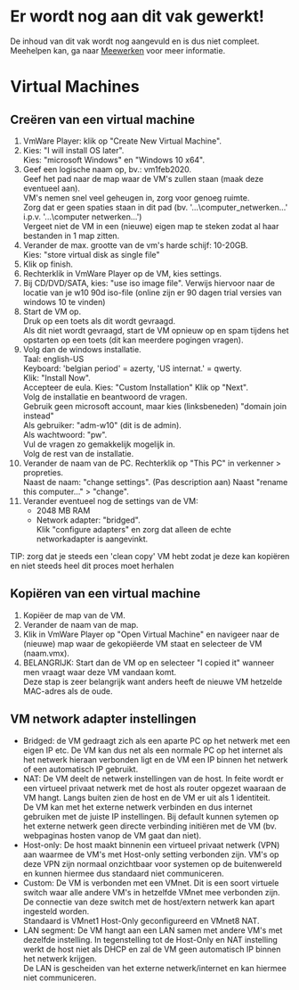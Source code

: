 # Er wordt nog aan dit vak gewerkt!
De inhoud van dit vak wordt nog aangevuld en is dus niet compleet.  
Meehelpen kan, ga naar [Meewerken](/meewerken) voor meer informatie.
# Virtual Machines
## Creëren van een virtual machine
1. VmWare Player: klik op "Create New Virtual Machine". 
2. Kies: "I will install OS later".  
    Kies: "microsoft Windows" en "Windows 10 x64".
3. Geef een logische naam op, bv.: vm1feb2020.   
    Geef het pad naar de map waar de VM's zullen staan (maak deze eventueel aan).  
    VM's nemen snel veel geheugen in, zorg voor genoeg ruimte.  
    Zorg dat er geen spaties staan in dit pad (bv. '...\computer_netwerken...' i.p.v. '...\computer netwerken...')  
     Vergeet niet de VM in een (nieuwe) eigen map te steken zodat al haar bestanden in 1 map zitten.
4. Verander de max. grootte van de vm's harde schijf: 10-20GB.  
    Kies: "store virtual disk as single file"  
5. Klik op finish.
6. Rechterklik in VmWare Player op de VM, kies settings.
7. Bij CD/DVD/SATA, kies: "use iso image file".
    Verwijs hiervoor naar de locatie van je w10 90d iso-file (online zijn er 90 dagen trial versies van windows 10 te vinden)
8. Start de VM op.  
    Druk op een toets als dit wordt gevraagd.  
    Als dit niet wordt gevraagd, start de VM opnieuw op en spam tijdens het opstarten op een toets (dit kan meerdere pogingen vragen).
9. Volg dan de windows installatie.  
    Taal: english-US  
    Keyboard: 'belgian period' = azerty, 'US internat.' = qwerty.  
    Klik: "Install Now".  
    Accepteer de eula.
    Kies: "Custom Installation"
    Klik op "Next".  
    Volg de installatie en beantwoord de vragen.  
    Gebruik geen microsoft account, maar kies (linksbeneden) "domain join instead"  
    Als gebruiker: "adm-w10" (dit is de admin).  
    Als wachtwoord: "pw".  
    Vul de vragen zo gemakkelijk mogelijk in.  
    Volg de rest van de installatie. 
10. Verander de naam van de PC. 
    Rechterklik op "This PC" in verkenner > propreties.  
    Naast de naam: "change settings".
    (Pas description aan)
    Naast "rename this computer..." > "change".  
11. Verander eventueel nog de settings van de VM:  
    * 2048 MB RAM
    * Network adapter: "bridged".  
    Klik "configure adapters" en zorg dat alleen de echte networkadapter is aangevinkt.

TIP: zorg dat je steeds een 'clean copy' VM hebt zodat je deze kan kopiëren en niet steeds heel dit proces moet herhalen

## Kopiëren van een virtual machine
1. Kopiëer de map van de VM.
2. Verander de naam van de map.
3. Klik in VmWare Player op "Open Virtual Machine" en navigeer naar de (nieuwe) map waar de gekopiëerde VM staat en selecteer de VM (naam.vmx).
4. BELANGRIJK: Start dan de VM op en selecteer "I copied it" wanneer men vraagt waar deze VM vandaan komt.  
Deze stap is zeer belangrijk want anders heeft de nieuwe VM hetzelde MAC-adres als de oude.

## VM network adapter instellingen
* Bridged: de VM gedraagt zich als een aparte PC op het netwerk met een eigen IP etc. De VM kan dus net als een normale PC op het internet als het netwerk hieraan verbonden ligt en de VM een IP binnen het netwerk of een automatisch IP gebruikt.
* NAT: De VM deelt de netwerk instellingen van de host. In feite wordt er een virtueel privaat netwerk met de host als router opgezet waaraan de VM hangt. Langs buiten zien de host en de VM er uit als 1 identiteit.  
De VM kan met het externe netwerk verbinden en dus internet gebruiken met de juiste IP instellingen. Bij default kunnen sytemen op het externe netwerk geen directe verbinding initiëren met de VM (bv. webpaginas hosten vanop de VM gaat dan niet).
* Host-only: De host maakt binnenin een virtueel privaat netwerk (VPN) aan waarmee de VM's met Host-only setting verbonden zijn. VM's op deze VPN zijn normaal onzichtbaar voor systemen op de buitenwereld en kunnen hiermee dus standaard niet communiceren.
* Custom: De VM is verbonden met een VMnet. Dit is een soort virtuele switch waar alle andere VM's in hetzelfde VMnet mee verbonden zijn. De connectie van deze switch met de host/extern netwerk kan apart ingesteld worden.  
Standaard is VMnet1 Host-Only geconfigureerd en VMnet8 NAT.
* LAN segment: De VM hangt aan een LAN samen met andere VM's met dezelfde instelling. In tegenstelling tot de Host-Only en NAT instelling werkt de host niet als DHCP en zal de VM geen automatisch IP binnen het netwerk krijgen.  
De LAN is gescheiden van het externe netwerk/internet en kan hiermee niet communiceren.